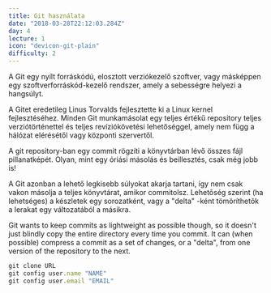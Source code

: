 ```yaml
---
title: Git használata
date: "2018-03-28T22:12:03.284Z"
day: 4
lecture: 1
icon: "devicon-git-plain"
difficulty: 2
---
```


A Git egy nyílt forráskódú, elosztott verziókezelő szoftver, vagy másképpen egy szoftverforráskód-kezelő rendszer, amely a sebességre helyezi a hangsúlyt.

A Gitet eredetileg Linus Torvalds fejlesztette ki a Linux kernel fejlesztéséhez. Minden Git munkamásolat egy teljes értékű repository teljes verziótörténettel és teljes revíziókövetési lehetőséggel, amely nem függ a hálózat elérésétől vagy központi szervertől.

A git repository-ban egy commit rögzíti a könyvtárban lévő összes fájl pillanatképét. Olyan, mint egy óriási másolás és beillesztés, csak még jobb is!

A Git azonban a lehető legkisebb súlyokat akarja tartani, így nem csak vakon másolja a teljes könyvtárat, amikor commitolsz. Lehetõség szerint (ha lehetséges) a készletek egy sorozatként, vagy a "delta" -ként tömöríthetõk a lerakat egy változatából a másikra.

Git wants to keep commits as lightweight as possible though, so it doesn't just blindly copy the entire directory every time you commit. It can (when possible) compress a commit as a set of changes, or a "delta", from one version of the repository to the next.

```js
git clone URL
git config user.name "NAME"
git config user.email "EMAIL"
```